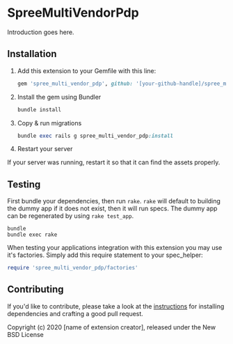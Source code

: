 # SpreeMultiVendorPdp

Introduction goes here.

## Installation

1. Add this extension to your Gemfile with this line:

    ```ruby
    gem 'spree_multi_vendor_pdp', github: '[your-github-handle]/spree_multi_vendor_pdp'
    ```

2. Install the gem using Bundler

    ```ruby
    bundle install
    ```

3. Copy & run migrations

    ```ruby
    bundle exec rails g spree_multi_vendor_pdp:install
    ```

4. Restart your server

  If your server was running, restart it so that it can find the assets properly.

## Testing

First bundle your dependencies, then run `rake`. `rake` will default to building the dummy app if it does not exist, then it will run specs. The dummy app can be regenerated by using `rake test_app`.

```shell
bundle
bundle exec rake
```

When testing your applications integration with this extension you may use it's factories.
Simply add this require statement to your spec_helper:

```ruby
require 'spree_multi_vendor_pdp/factories'
```

## Contributing

If you'd like to contribute, please take a look at the
[instructions](CONTRIBUTING.md) for installing dependencies and crafting a good
pull request.

Copyright (c) 2020 [name of extension creator], released under the New BSD License
